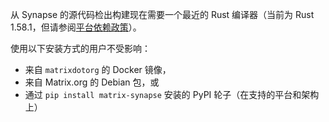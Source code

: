﻿从 Synapse 的源代码检出构建现在需要一个最近的 Rust 编译器（当前为 Rust 1.58.1，但请参阅[平台依赖政策](https://element-hq.github.io/synapse/latest/deprecation_policy.html)）。

使用以下安装方式的用户不受影响：

- 来自 `matrixdotorg` 的 Docker 镜像，
- 来自 Matrix.org 的 Debian 包，或
- 通过 `pip install matrix-synapse` 安装的 PyPI 轮子（在支持的平台和架构上）
